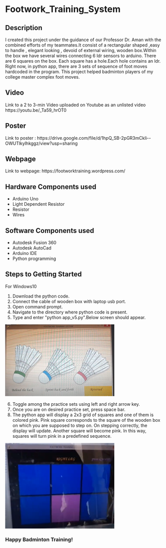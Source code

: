 # Footwork_Training_System
<h2>Description</h2>
I created this project under the  guidance of our Professor Dr. Aman with the combined efforts of my teammates.It consist of a rectangular shaped ,easy to handle , elegant looking , devoid of external wiring, wooden box.Within the box we have several wires connecting 6 ldr sensors to arduino. There are 6 squares on the box. Each square has a hole.Each hole  contains an ldr. Right now, in python app, there are 3 sets of sequence of foot moves hardcoded in the program. This project helped badminton players of my college master complex foot moves.

<h2>Video</h2>
Link to a 2 to 3-min Video uploaded on Youtube as an unlisted video  https://youtu.be/_Ta59_hrOT0

<h2>Poster</h2>
Link to poster :
https://drive.google.com/file/d/1hpQ_SB-2pGR3mCkIi--OWUTlkylhkggz/view?usp=sharing

<h2>Webpage</h2>
Link to webpage: https://footworktraining.wordpress.com/
<h2>Hardware Components used </h2>
<ul>
<li>Arduino Uno</li>
<li>Light Dependent Resistor</li>
<li>Resistor</li>
<li>Wires</li>
</ul>
<h2>Software Components used </h2>
<ul>
<li>Autodesk Fusion 360</li>
<li>Autodesk AutoCad</li>
<li>Arduino IDE</li>
<li>Python programming</li>
</ul>
<h2>Steps to Getting Started</h2>
For Windows10
<ol>
<li>Download the python code.</li>
<li>Connect the cable of wooden box with laptop usb port.</li>
<li>Open command prompt.</li>
<li>Navigate to the  directory where python code is present.</li>
<li>Type and enter "python app_v5.py".Below screen should appear.</li>
</ol>
<img src="menuscreen.PNG" width="350" >
<ol start="6">
 <li> Toggle among the practice sets using left and right arrow key.</li>
 <li> Once you are on desired practice set, press space bar.</li>
 <li> The python app will display a 2x3 grid of squares and one of them is colored pink. Pink square corresponds to the square of the wooden box on which you are supposed to step on.  On stepping correctly, the display will update. Another square will become pink. In this way, squares will turn pink in a predefined sequence.</li>
</ol>
<img src="grid.PNG" width="350" >
 <h3> Happy Badminton Training! </h3>
 
